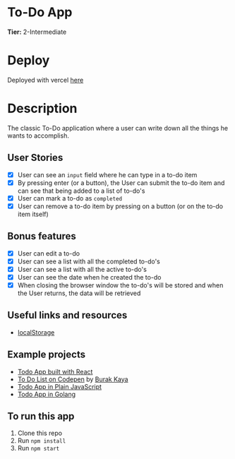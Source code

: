 # To-Do App

**Tier:** 2-Intermediate

# Deploy

Deployed with vercel [here](https://todo-tan.vercel.app/)

# Description

The classic To-Do application where a user can write down all the things he wants to accomplish.

## User Stories

- [x] User can see an `input` field where he can type in a to-do item
- [x] By pressing enter (or a button), the User can submit the to-do item and can see that being added to a list of to-do's
- [x] User can mark a to-do as `completed`
- [x] User can remove a to-do item by pressing on a button (or on the to-do item itself)

## Bonus features

- [x] User can edit a to-do
- [x] User can see a list with all the completed to-do's
- [x] User can see a list with all the active to-do's
- [x] User can see the date when he created the to-do
- [x] When closing the browser window the to-do's will be stored and when the User returns, the data will be retrieved

## Useful links and resources

- [localStorage](https://developer.mozilla.org/en-US/docs/Web/API/Window/localStorage)

## Example projects

- [Todo App built with React](http://todomvc.com/examples/react/#/)
- [To Do List on Codepen](https://codepen.io/yesilfasulye/pen/eJIuF) by [Burak Kaya](https://codepen.io/yesilfasulye/)
- [Todo App in Plain JavaScript](https://safdarjamal.github.io/todo-app/)
- [Todo App in Golang](https://github.com/schadokar/go-to-do-app)

## To run this app

1. Clone this repo
2. Run `npm install`
3. Run `npm start`
